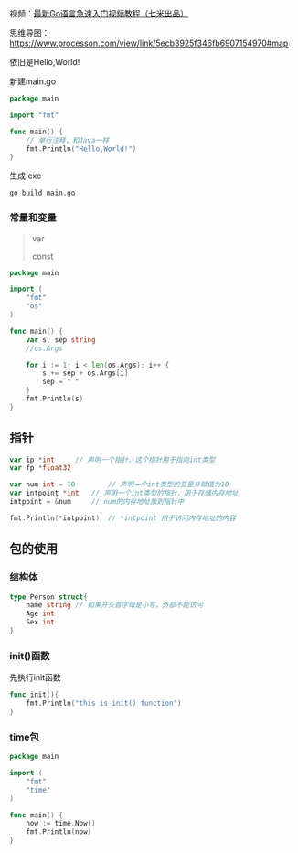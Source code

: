 视频：[最新Go语言急速入门视频教程（七米出品）](https://www.bilibili.com/video/BV1ZJ411W7jG)

思维导图：https://www.processon.com/view/link/5ecb3925f346fb6907154970#map



依旧是Hello,World!

新建main.go

```go
package main

import "fmt"

func main() {
    // 单行注释，和Java一样
	fmt.Println("Hello,World!")	
}
```

生成.exe

```
go build main.go
```



### 常量和变量

> var
>
> const





















```go
package main

import (
	"fmt"
	"os"
)

func main() {
	var s, sep string
	//os.Args

	for i := 1; i < len(os.Args); i++ {
		s += sep + os.Args[i]
		sep = " "
	}
	fmt.Println(s)
}
```







## 指针

```go
var ip *int		// 声明一个指针，这个指针用于指向int类型
var fp *float32
```

```go
var num int	= 10		// 声明一个int类型的变量并赋值为10
var intpoint *int	// 声明一个int类型的指针，用于存储内存地址
intpoint = &num		// num的内存地址放到指针中

fmt.Println(*intpoint)	// *intpoint 用于访问内存地址的内容
```



## 包的使用

### 结构体

```go
type Person struct{
    name string	// 如果开头首字母是小写，外部不能访问
    Age int
    Sex int 
}
```



### init()函数

先执行init函数

```go	
func init(){
    fmt.Println("this is init() function")
}
```





### time包

```go
package main

import (
	"fmt"
	"time"
)

func main() {
	now := time.Now()
	fmt.Println(now)
}
```







